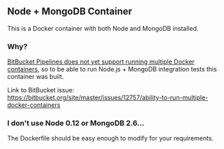 ## Node + MongoDB Container
This is a Docker container with both Node and MongoDB installed.

### Why?
[BitBucket Pipelines does not yet support running multiple Docker containers](https://bitbucket.org/site/master/issues/12757/ability-to-run-multiple-docker-containers), so to be able to run Node.js + MongoDB integration tests this container was built.

Link to BitBucket issue: https://bitbucket.org/site/master/issues/12757/ability-to-run-multiple-docker-containers


### I don't use Node 0.12 or MongoDB 2.6...
The Dockerfile should be easy enough to modify for your requirements.
